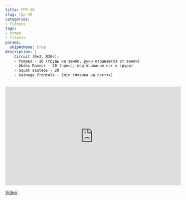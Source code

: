 ```yaml
---
title: FPP-39
slug: fpp-39
categories:
- Fitness
tags:
- armee
- fitness
params:
  skipAtHome: true
description: |
    Circuit (N=3, R30s);
    - Pompes - 10 (грудь на землю, руки отрываются от земли)
    - Abdos Rameur - 20 (пресс, подтягивания ног к груди)
    - Squat sautees - 20
    - Gainage frontale - 1min (планка на локтях)
---
```

<iframe width="560" height="315" src="https://www.youtube.com/embed/c02iOPGjzxM?si=0Oht5XT8RzZQIV20" title="YouTube video player" frameborder="0" allow="accelerometer; autoplay; clipboard-write; encrypted-media; gyroscope; picture-in-picture; web-share" allowfullscreen></iframe>

[Video](https://youtu.be/c02iOPGjzxM?si=0Oht5XT8RzZQIV20)
